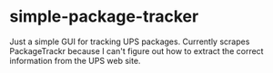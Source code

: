 # simple-package-tracker

Just a simple GUI for tracking UPS packages. Currently scrapes PackageTrackr because I can't figure out how to extract the correct information from the UPS web site.